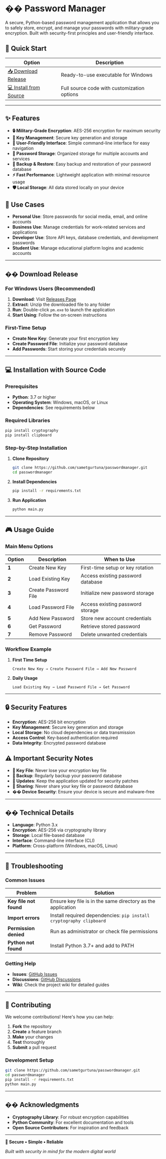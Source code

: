 # �� Password Manager

A secure, Python-based password management application that allows you to safely store, encrypt, and manage your passwords with military-grade encryption. Built with security-first principles and user-friendly interface.

## 🚀 Quick Start

| Option | Description |
|--------|-------------|
| [📥 Download Release](#download-release) | Ready-to-use executable for Windows |
| [💻 Install from Source](#installation-with-source-code) | Full source code with customization options |

---

## ✨ Features

- **🔒 Military-Grade Encryption**: AES-256 encryption for maximum security
- **🔑 Key Management**: Secure key generation and storage
- **📱 User-Friendly Interface**: Simple command-line interface for easy navigation
- **💾 Password Storage**: Organized storage for multiple accounts and services
- **🔄 Backup & Restore**: Easy backup and restoration of your password database
- **⚡ Fast Performance**: Lightweight application with minimal resource usage
- **🛡️ Local Storage**: All data stored locally on your device

## 🎯 Use Cases

- **Personal Use**: Store passwords for social media, email, and online accounts
- **Business Use**: Manage credentials for work-related services and applications
- **Developer Use**: Store API keys, database credentials, and development passwords
- **Student Use**: Manage educational platform logins and academic accounts

---

## �� Download Release

### For Windows Users (Recommended)

1. **Download**: Visit [Releases Page](https://github.com/sametgurtuna/passwordmanager/releases)
2. **Extract**: Unzip the downloaded file to any folder
3. **Run**: Double-click `pm.exe` to launch the application
4. **Start Using**: Follow the on-screen instructions

### First-Time Setup
- **Create New Key**: Generate your first encryption key
- **Create Password File**: Initialize your password database
- **Add Passwords**: Start storing your credentials securely

---

## 💻 Installation with Source Code

### Prerequisites

- **Python**: 3.7 or higher
- **Operating System**: Windows, macOS, or Linux
- **Dependencies**: See requirements below

### Required Libraries

```bash
pip install cryptography
pip install clipboard
```

### Step-by-Step Installation

1. **Clone Repository**
   ```bash
   git clone https://github.com/sametgurtuna/passwordmanager.git
   cd passwordmanager
   ```

2. **Install Dependencies**
   ```bash
   pip install -r requirements.txt
   ```

3. **Run Application**
   ```bash
   python main.py
   ```

---

## 🎮 Usage Guide

### Main Menu Options

| Option | Description | When to Use |
|--------|-------------|-------------|
| **1** | Create New Key | First-time setup or key rotation |
| **2** | Load Existing Key | Access existing password database |
| **3** | Create Password File | Initialize new password storage |
| **4** | Load Password File | Access existing password storage |
| **5** | Add New Password | Store new account credentials |
| **6** | Get Password | Retrieve stored password |
| **7** | Remove Password | Delete unwanted credentials |

### Workflow Example

1. **First Time Setup**
   ```
   Create New Key → Create Password File → Add New Password
   ```

2. **Daily Usage**
   ```
   Load Existing Key → Load Password File → Get Password
   ```

---

## 🔒 Security Features

- **Encryption**: AES-256 bit encryption
- **Key Management**: Secure key generation and storage
- **Local Storage**: No cloud dependencies or data transmission
- **Access Control**: Key-based authentication required
- **Data Integrity**: Encrypted password database

## ⚠️ Important Security Notes

- **🔑 Key File**: Never lose your encryption key file
- **💾 Backup**: Regularly backup your password database
- **🔄 Updates**: Keep the application updated for security patches
- **🚫 Sharing**: Never share your key file or password database
- **�� Device Security**: Ensure your device is secure and malware-free

---

## ��️ Technical Details

- **Language**: Python 3.x
- **Encryption**: AES-256 via cryptography library
- **Storage**: Local file-based database
- **Interface**: Command-line interface (CLI)
- **Platform**: Cross-platform (Windows, macOS, Linux)


---

## 🚧 Troubleshooting

### Common Issues

| Problem | Solution |
|---------|----------|
| **Key file not found** | Ensure key file is in the same directory as the application |
| **Import errors** | Install required dependencies: `pip install cryptography clipboard` |
| **Permission denied** | Run as administrator or check file permissions |
| **Python not found** | Install Python 3.7+ and add to PATH |

### Getting Help

- **Issues**: [GitHub Issues](https://github.com/sametgurtuna/passwordmanager/issues)
- **Discussions**: [GitHub Discussions](https://github.com/sametgurtuna/passwordmanager/discussions)
- **Wiki**: Check the project wiki for detailed guides

---

## 🤝 Contributing

We welcome contributions! Here's how you can help:

1. **Fork** the repository
2. **Create** a feature branch
3. **Make** your changes
4. **Test** thoroughly
5. **Submit** a pull request

### Development Setup

```bash
git clone https://github.com/sametgurtuna/passwordmanager.git
cd passwordmanager
pip install -r requirements.txt
python main.py
```

---

## �� Acknowledgments

- **Cryptography Library**: For robust encryption capabilities
- **Python Community**: For excellent documentation and tools
- **Open Source Contributors**: For inspiration and feedback


---

**🔐 Secure • Simple • Reliable**

*Built with security in mind for the modern digital world*

